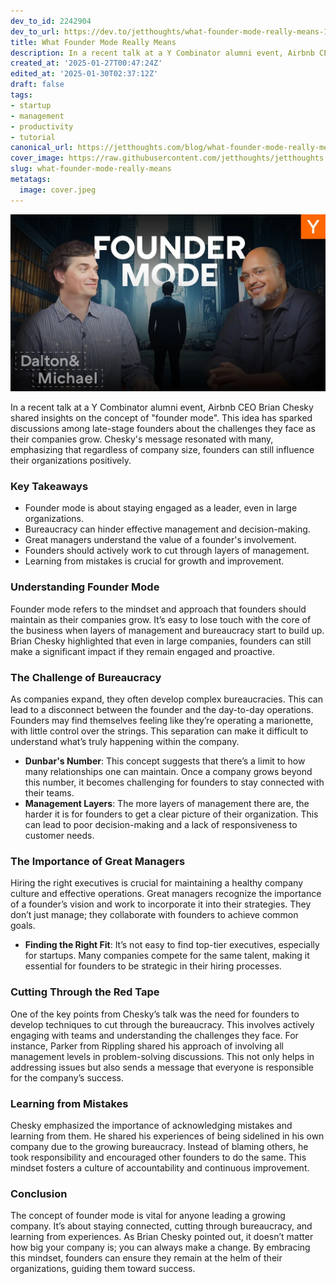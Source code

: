 ```yaml
---
dev_to_id: 2242904
dev_to_url: https://dev.to/jetthoughts/what-founder-mode-really-means-1ab8
title: What Founder Mode Really Means
description: In a recent talk at a Y Combinator alumni event, Airbnb CEO Brian Chesky shared insights on the...
created_at: '2025-01-27T00:47:24Z'
edited_at: '2025-01-30T02:37:12Z'
draft: false
tags:
- startup
- management
- productivity
- tutorial
canonical_url: https://jetthoughts.com/blog/what-founder-mode-really-means/
cover_image: https://raw.githubusercontent.com/jetthoughts/jetthoughts.github.io/master/content/blog/what-founder-mode-really-means/cover.jpeg
slug: what-founder-mode-really-means
metatags:
  image: cover.jpeg
---
```

[![What Founder Mode Really Means](file_0.webp)](https://www.youtube.com/watch?v=FlonCU9txXI)

In a recent talk at a Y Combinator alumni event, Airbnb CEO Brian Chesky shared insights on the concept of "founder mode". This idea has sparked discussions among late-stage founders about the challenges they face as their companies grow. Chesky's message resonated with many, emphasizing that regardless of company size, founders can still influence their organizations positively.

### Key Takeaways

*   Founder mode is about staying engaged as a leader, even in large organizations.
*   Bureaucracy can hinder effective management and decision-making.
*   Great managers understand the value of a founder's involvement.
*   Founders should actively work to cut through layers of management.
*   Learning from mistakes is crucial for growth and improvement.

### Understanding Founder Mode

Founder mode refers to the mindset and approach that founders should maintain as their companies grow. It’s easy to lose touch with the core of the business when layers of management and bureaucracy start to build up. Brian Chesky highlighted that even in large companies, founders can still make a significant impact if they remain engaged and proactive.

### The Challenge of Bureaucracy

As companies expand, they often develop complex bureaucracies. This can lead to a disconnect between the founder and the day-to-day operations. Founders may find themselves feeling like they’re operating a marionette, with little control over the strings. This separation can make it difficult to understand what’s truly happening within the company.

*   **Dunbar's Number**: This concept suggests that there’s a limit to how many relationships one can maintain. Once a company grows beyond this number, it becomes challenging for founders to stay connected with their teams.
*   **Management Layers**: The more layers of management there are, the harder it is for founders to get a clear picture of their organization. This can lead to poor decision-making and a lack of responsiveness to customer needs.

### The Importance of Great Managers

Hiring the right executives is crucial for maintaining a healthy company culture and effective operations. Great managers recognize the importance of a founder’s vision and work to incorporate it into their strategies. They don’t just manage; they collaborate with founders to achieve common goals.

*   **Finding the Right Fit**: It’s not easy to find top-tier executives, especially for startups. Many companies compete for the same talent, making it essential for founders to be strategic in their hiring processes.

### Cutting Through the Red Tape

One of the key points from Chesky’s talk was the need for founders to develop techniques to cut through the bureaucracy. This involves actively engaging with teams and understanding the challenges they face. For instance, Parker from Rippling shared his approach of involving all management levels in problem-solving discussions. This not only helps in addressing issues but also sends a message that everyone is responsible for the company’s success.

### Learning from Mistakes

Chesky emphasized the importance of acknowledging mistakes and learning from them. He shared his experiences of being sidelined in his own company due to the growing bureaucracy. Instead of blaming others, he took responsibility and encouraged other founders to do the same. This mindset fosters a culture of accountability and continuous improvement.

### Conclusion

The concept of founder mode is vital for anyone leading a growing company. It’s about staying connected, cutting through bureaucracy, and learning from experiences. As Brian Chesky pointed out, it doesn’t matter how big your company is; you can always make a change. By embracing this mindset, founders can ensure they remain at the helm of their organizations, guiding them toward success.